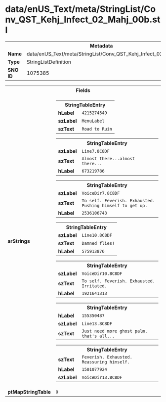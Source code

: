 <h1>data/enUS_Text/meta/StringList/Conv_QST_Kehj_Infect_02_Mahj_00b.stl</h1><table><tr><th colspan="100%">Metadata</th></tr><tr><td><b>Name</b></td><td>data/enUS_Text/meta/StringList/Conv_QST_Kehj_Infect_02_Mahj_00b.stl</td></tr><tr><td><b>Type</b></td><td>StringListDefinition</td></tr><tr><td><b>SNO ID</b></td><td>1075385</td></tr></table>

<table><tr><th colspan="100%">Fields</th></tr><tr><td><b>arStrings</b></td><td><table><tr><th colspan="100%">StringTableEntry</th></tr><tr><td><b>hLabel</b></td><td><code>4215274549</code></td></tr><tr><td><b>szLabel</b></td><td><code>MenuLabel</code></td></tr><tr><td><b>szText</b></td><td><code>Road to Ruin</code></td></tr></table>


<table><tr><th colspan="100%">StringTableEntry</th></tr><tr><td><b>szLabel</b></td><td><code>Line7.8C8DF</code></td></tr><tr><td><b>szText</b></td><td><code>Almost there...almost there...</code></td></tr><tr><td><b>hLabel</b></td><td><code>673219786</code></td></tr></table>


<table><tr><th colspan="100%">StringTableEntry</th></tr><tr><td><b>szLabel</b></td><td><code>VoiceDir7.8C8DF</code></td></tr><tr><td><b>szText</b></td><td><code>To self. Feverish. Exhausted. Pushing himself to get up.</code></td></tr><tr><td><b>hLabel</b></td><td><code>2536106743</code></td></tr></table>


<table><tr><th colspan="100%">StringTableEntry</th></tr><tr><td><b>szLabel</b></td><td><code>Line10.8C8DF</code></td></tr><tr><td><b>szText</b></td><td><code>Damned flies!</code></td></tr><tr><td><b>hLabel</b></td><td><code>575913876</code></td></tr></table>


<table><tr><th colspan="100%">StringTableEntry</th></tr><tr><td><b>szLabel</b></td><td><code>VoiceDir10.8C8DF</code></td></tr><tr><td><b>szText</b></td><td><code>To self. Feverish. Exhausted. Irritated.</code></td></tr><tr><td><b>hLabel</b></td><td><code>1921641313</code></td></tr></table>


<table><tr><th colspan="100%">StringTableEntry</th></tr><tr><td><b>hLabel</b></td><td><code>155350487</code></td></tr><tr><td><b>szLabel</b></td><td><code>Line13.8C8DF</code></td></tr><tr><td><b>szText</b></td><td><code>Just need more ghost palm, that's all...</code></td></tr></table>


<table><tr><th colspan="100%">StringTableEntry</th></tr><tr><td><b>szText</b></td><td><code>Feverish. Exhausted. Reassuring himself.</code></td></tr><tr><td><b>hLabel</b></td><td><code>1501077924</code></td></tr><tr><td><b>szLabel</b></td><td><code>VoiceDir13.8C8DF</code></td></tr></table>


</td></tr><tr><td><b>ptMapStringTable</b></td><td><code>0</code></td></tr></table>

